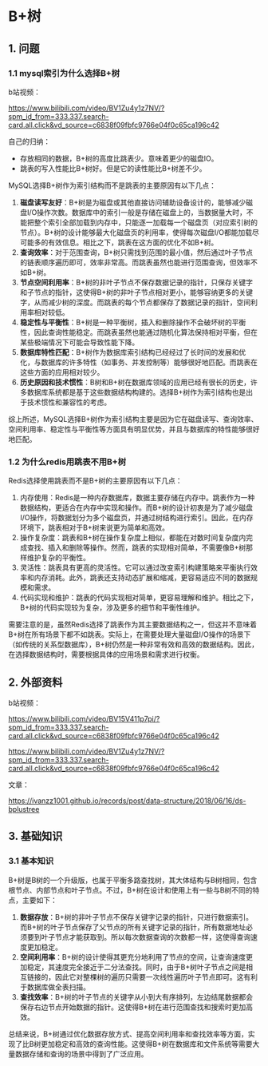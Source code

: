 # B+树

## 1. 问题

### 1.1 mysql索引为什么选择B+树

b站视频：

https://www.bilibili.com/video/BV1Zu4y1z7NV/?spm_id_from=333.337.search-card.all.click&vd_source=c6838f09fbfc9766e04f0c65ca196c42

自己的归纳：

+ 存放相同的数据，B+树的高度比跳表少。意味着更少的磁盘IO。
+ 跳表的写入性能比B+树好。但是它的读性能比B+树差不少。

MySQL选择B+树作为索引结构而不是跳表的主要原因有以下几点：

1. **磁盘读写友好**：B+树是为磁盘或其他直接访问辅助设备设计的，能够减少磁盘I/O操作次数。数据库中的索引一般是存储在磁盘上的，当数据量大时，不能把整个索引全部加载到内存中，只能逐一加载每一个磁盘页（对应索引树的节点）。B+树的设计能够最大化磁盘页的利用率，使得每次磁盘I/O都能加载尽可能多的有效信息。相比之下，跳表在这方面的优化不如B+树。
2. **查询效率**：对于范围查询，B+树只需找到范围的最小值，然后通过叶子节点的链表顺序遍历即可，效率非常高。而跳表虽然也能进行范围查询，但效率不如B+树。
3. **节点空间利用率**：B+树的非叶子节点不保存数据记录的指针，只保存关键字和子节点的指针，这使得B+树的非叶子节点相对更小，能够容纳更多的关键字，从而减少树的深度。而跳表的每个节点都保存了数据记录的指针，空间利用率相对较低。
4. **稳定性与平衡性**：B+树是一种平衡树，插入和删除操作不会破坏树的平衡性，因此查询性能稳定。而跳表虽然也能通过随机化算法保持相对平衡，但在某些极端情况下可能会导致性能下降。
5. **数据库特性匹配**：B+树作为数据库索引结构已经经过了长时间的发展和优化，与数据库的许多特性（如事务、并发控制等）能够很好地匹配。而跳表在这些方面的应用相对较少。
6. **历史原因和技术惯性**：B树和B+树在数据库领域的应用已经有很长的历史，许多数据库系统都是基于这些数据结构构建的。选择B+树作为索引结构也是出于技术惯性和兼容性的考虑。

综上所述，MySQL选择B+树作为索引结构主要是因为它在磁盘读写、查询效率、空间利用率、稳定性与平衡性等方面具有明显优势，并且与数据库的特性能够很好地匹配。

### 1.2 为什么redis用跳表不用B+树

Redis选择使用跳表而不是B+树的主要原因有以下几点：

1. 内存使用：Redis是一种内存数据库，数据主要存储在内存中。跳表作为一种数据结构，更适合在内存中实现和操作。而B+树的设计初衷是为了减少磁盘I/O操作，将数据划分为多个磁盘页，并通过树结构进行索引。因此，在内存环境下，跳表相对于B+树来说更为简单和高效。
2. 操作复杂度：跳表和B+树在操作复杂度上相似，都能在对数时间复杂度内完成查找、插入和删除等操作。然而，跳表的实现相对简单，不需要像B+树那样维护复杂的平衡性。
3. 灵活性：跳表具有更高的灵活性。它可以通过改变索引构建策略来平衡执行效率和内存消耗。此外，跳表还支持动态扩展和缩减，更容易适应不同的数据规模和需求。
4. 代码实现和维护：跳表的代码实现相对简单，更容易理解和维护。相比之下，B+树的代码实现较为复杂，涉及更多的细节和平衡性维护。

需要注意的是，虽然Redis选择了跳表作为其主要数据结构之一，但这并不意味着B+树在所有场景下都不如跳表。实际上，在需要处理大量磁盘I/O操作的场景下（如传统的关系型数据库），B+树仍然是一种非常有效和高效的数据结构。因此，在选择数据结构时，需要根据具体的应用场景和需求进行权衡。

## 2. 外部资料

b站视频：

https://www.bilibili.com/video/BV15V411p7pi/?spm_id_from=333.337.search-card.all.click&vd_source=c6838f09fbfc9766e04f0c65ca196c42

https://www.bilibili.com/video/BV1Zu4y1z7NV/?spm_id_from=333.337.search-card.all.click&vd_source=c6838f09fbfc9766e04f0c65ca196c42

文章：

https://ivanzz1001.github.io/records/post/data-structure/2018/06/16/ds-bplustree

## 3. 基础知识

### 3.1 基本知识

B+树是B树的一个升级版，也属于平衡多路查找树，其大体结构与B树相同，包含根节点、内部节点和叶子节点。不过，B+树在设计和使用上有一些与B树不同的特点，主要如下：

1. **数据存放**：B+树的非叶子节点不保存关键字记录的指针，只进行数据索引。而B+树的叶子节点保存了父节点的所有关键字记录的指针，所有数据地址必须要到叶子节点才能获取到。所以每次数据查询的次数都一样，这使得查询速度更加稳定。
2. **空间利用率**：B+树的设计使得其更充分地利用了节点的空间，让查询速度更加稳定，其速度完全接近于二分法查找。同时，由于B+树叶子节点之间是相互链接的，因此它对整棵树的遍历只需要一次线性遍历叶子节点即可。这有利于数据库做全表扫描。
3. **查找效率**：B+树的叶子节点的关键字从小到大有序排列，左边结尾数据都会保存右边节点开始数据的指针。这使得B+树在进行范围查找和搜索时更加高效。

总结来说，B+树通过优化数据存放方式、提高空间利用率和查找效率等方面，实现了比B树更加稳定和高效的查询性能。这使得B+树在数据库和文件系统等需要大量数据存储和查询的场景中得到了广泛应用。